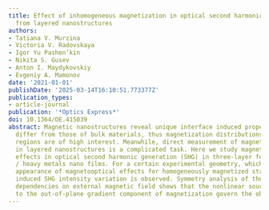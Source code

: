 ```yaml
---
title: Effect of inhomogeneous magnetization in optical second harmonic generation
  from layered nanostructures
authors:
- Tatiana V. Murzina
- Victoria V. Radovskaya
- Igor Yu Pashen’kin
- Nikita S. Gusev
- Anton I. Maydykovskiy
- Evgeniy A. Mamonov
date: '2021-01-01'
publishDate: '2025-03-14T16:10:51.773377Z'
publication_types:
- article-journal
publication: '*Optics Express*'
doi: 10.1364/OE.415039
abstract: Magnetic nanostructures reveal unique interface induced properties that
  differ from those of bulk materials, thus magnetization distributions in interface
  regions are of high interest. Meanwhile, direct measurement of magnetization distribution
  in layered nanostructures is a complicated task. Here we study magnetic field induced
  effects in optical second harmonic generation (SHG) in three-layer ferromagnetic
  / heavy metals nano films. For a certain experimental geometry, which excludes the
  appearance of magnetooptical effects for homogeneously magnetized structures, magnetization
  induced SHG intensity variation is observed. Symmetry analysis of the SHG intensity
  dependencies on external magnetic field shows that the nonlinear source terms proportional
  to the out-of-plane gradient component of magnetization govern the observed effect.
---
```

